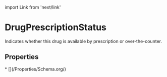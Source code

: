 import Link from 'next/link'

# DrugPrescriptionStatus

Indicates whether this drug is available by prescription or over-the-counter.

## Properties

<Grid>
* [](/Properties/Schema.org/)

</Grid>

